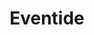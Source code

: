 ---
codehost: https://github.com/https://github.com/eventide-project
logohandle: eventide-project
sort: eventide-project
title: Eventide
twitter: https://x.com/eventideproject
website: https://eventide-project.org/
---